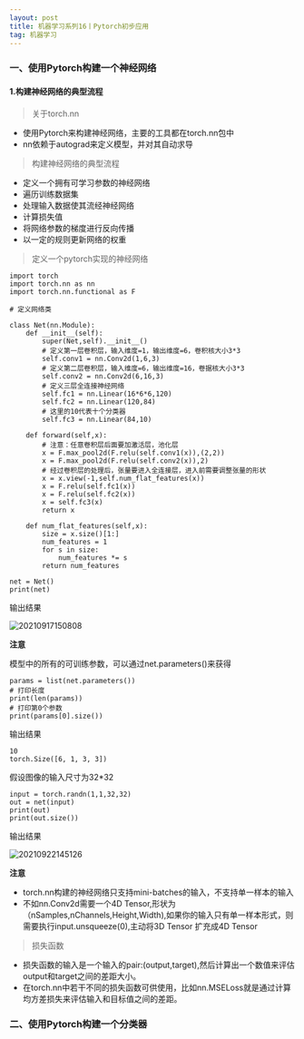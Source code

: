 ```yaml
---
layout: post
title: 机器学习系列16丨Pytorch初步应用
tag: 机器学习
---
```


### 一、使用Pytorch构建一个神经网络

#### 1.构建神经网络的典型流程

> 关于torch.nn

- 使用Pytorch来构建神经网络，主要的工具都在torch.nn包中
- nn依赖于autograd来定义模型，并对其自动求导

> 构建神经网络的典型流程

- 定义一个拥有可学习参数的神经网络
- 遍历训练数据集
- 处理输入数据使其流经神经网络
- 计算损失值
- 将网络参数的梯度进行反向传播
- 以一定的规则更新网络的权重

> 定义一个pytorch实现的神经网络

    import torch
    import torch.nn as nn
    import torch.nn.functional as F 

    # 定义网络类

    class Net(nn.Module):
        def __init__(self):
            super(Net,self).__init__()
            # 定义第一层卷积层，输入维度=1，输出维度=6，卷积核大小3*3
            self.conv1 = nn.Conv2d(1,6,3)
            # 定义第二层卷积层，输入维度=6，输出维度=16，卷据核大小3*3
            self.conv2 = nn.Conv2d(6,16,3)
            # 定义三层全连接神经网络
            self.fc1 = nn.Linear(16*6*6,120)
            self.fc2 = nn.Linear(120,84)
            # 这里的10代表十个分类器
            self.fc3 = nn.Linear(84,10)

        def forward(self,x):
            # 注意：任意卷积层后面要加激活层，池化层
            x = F.max_pool2d(F.relu(self.conv1(x)),(2,2))
            x = F.max_pool2d(F.relu(self.conv2(x)),2)
            # 经过卷积层的处理后，张量要进入全连接层，进入前需要调整张量的形状
            x = x.view(-1,self.num_flat_features(x))
            x = F.relu(self.fc1(x))
            x = F.relu(self.fc2(x))
            x = self.fc3(x)
            return x

        def num_flat_features(self,x):
            size = x.size()[1:]
            num_features = 1
            for s in size:
                num_features *= s
            return num_features
        
    net = Net()
    print(net)

输出结果

![20210917150808](https://cdn.jsdelivr.net/gh/luckykang/picture_bed/blogs_images/20210917150808.png)

**注意**

模型中的所有的可训练参数，可以通过net.parameters()来获得

    params = list(net.parameters())
    # 打印长度
    print(len(params))
    # 打印第0个参数
    print(params[0].size())

输出结果

    10
    torch.Size([6, 1, 3, 3])

假设图像的输入尺寸为32*32

    input = torch.randn(1,1,32,32)
    out = net(input)
    print(out)
    print(out.size())

输出结果

![20210922145126](https://cdn.jsdelivr.net/gh/luckykang/picture_bed/blogs_images/20210922145126.png)

**注意**

- torch.nn构建的神经网络只支持mini-batches的输入，不支持单一样本的输入
- 不如nn.Conv2d需要一个4D Tensor,形状为（nSamples,nChannels,Height,Width),如果你的输入只有单一样本形式，则需要执行input.unsqueeze(0),主动将3D Tensor 扩充成4D Tensor
  

> 损失函数

- 损失函数的输入是一个输入的pair:(output,target),然后计算出一个数值来评估output和target之间的差距大小。
- 在torch.nn中若干不同的损失函数可供使用，比如nn.MSELoss就是通过计算均方差损失来评估输入和目标值之间的差距。














### 二、使用Pytorch构建一个分类器

